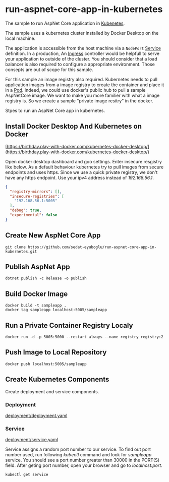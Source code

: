 # run-aspnet-core-app-in-kubernetes

The sample to run AspNet Core application in [Kubenetes](https://kubernetes.io/).

The sample uses a kubernetes cluster installed by Docker Desktop on the local machine.

The application is accessible from the host machine via a `NodePort` [Service](https://kubernetes.io/docs/concepts/services-networking/service/) definition. In a production, An [Ingress](https://kubernetes.io/docs/concepts/services-networking/ingress-controllers/) controller would be helpfull to serve your application to outside of the cluster. You should consider that a load balancer is also required to configure a appropriate environment. Those consepts are out of scope for this sample.  

For this sample an image registry also required. Kubernetes needs to pull application images from a image registry to create the container and place it in a [Pod](https://kubernetes.io/docs/concepts/workloads/pods/). Indeed, we could use docker's public hub to pull a sample AspNetCore image. We want to make you more familier with what a image registry is. So we create a sample "private image resitry" in the docker.

Stpes to run an AspNet Core app in kubernetes.

## Install Docker Desktop And Kubernetes on Docker

[https://birthday.play-with-docker.com/kubernetes-docker-desktop/](https://birthday.play-with-docker.com/kubernetes-docker-desktop/)

Open docker desktop dashboard and goo settings. Enter insecure resgistry like below. As a default behaviour kubernetes try to pull images from secure endpoints and uses https. Since we use a quick private registry, we don't have any https endpoint. Use your ipv4 address instead of *192.168.56.1*.

```json
{
  "registry-mirrors": [],
  "insecure-registries": [
    "192.168.56.1:5005"
  ],
  "debug": true,
  "experimental": false
}
```

## Create New AspNet Core App

```
git clone https://github.com/sedat-eyuboglu/run-aspnet-core-app-in-kubernetes.git
```

## Publish AspNet App

```
dotnet publish -c Release -o publish
```

## Build Docker Image

```
docker build -t sampleapp .
docker tag sampleapp localhost:5005/sampleapp
```

## Run a Private Container Registry Localy

```
docker run -d -p 5005:5000 --restart always --name registry registry:2
```

## Push Image to Local Repository

```
docker push localhost:5005/sampleapp
```

## Create Kubernetes Components

Create deployment and service components.

### Deployment

[deployment/deployment.yaml](deployment/deployment.yaml)

### Service

[deployment/service.yaml](deployment/service.yaml)

Service assigns a random port number to our service. To find out port number used, run following *kubectl* command and look for *sampleapp* service. You should see a port number greater than 30000 in the PORT(S) field. After geting port number, open your browser and go to *localhost:port*.

```
kubectl get service
```
